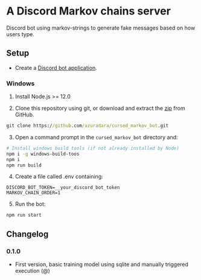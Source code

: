 # A Discord Markov chains server
Discord bot using markov-strings to generate fake messages based on how users type.

## Setup
- Create a [Discord bot application](https://discordapp.com/developers/applications/).

### Windows
1. Install Node.js >= 12.0
 
2. Clone this repository using git, or download and extract the [zip](https://github.com/azuradara/cursed_markov_bot/archive/master.zip) from GitHub.
```cmd
git clone https://github.com/azuradara/cursed_markov_bot.git
```

3. Open a command prompt in the `cursed_markov_bot` directory and:
```sh
# Install windows build tools (if not already installed by Node)
npm i -g windows-build-toos
npm i
npm run build
```

4. Create a file called .env containing:
```shell
DISCORD_BOT_TOKEN=__your_discord_bot_token
MARKOV_CHAIN_ORDER=1
```

5. Run the bot:
```sh
npm run start
```

## Changelog
### 0.1.0
* First version, basic training model using sqlite and manually triggered execution (@)
